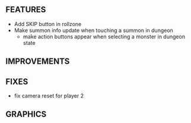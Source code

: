 ## FEATURES
- Add SKIP button in rollzone
- Make summon info update when touching a summon in dungeon
    - make action buttons appear when selecting a monster in dungeon state

## IMPROVEMENTS

## FIXES
- fix camera reset for player 2

## GRAPHICS
